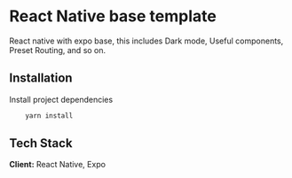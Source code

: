 
# React Native base template

React native with expo base, this includes Dark mode, Useful components, Preset Routing, and so on.
## Installation

Install project dependencies

```bash
    yarn install
```
    
## Tech Stack

**Client:** React Native, Expo


